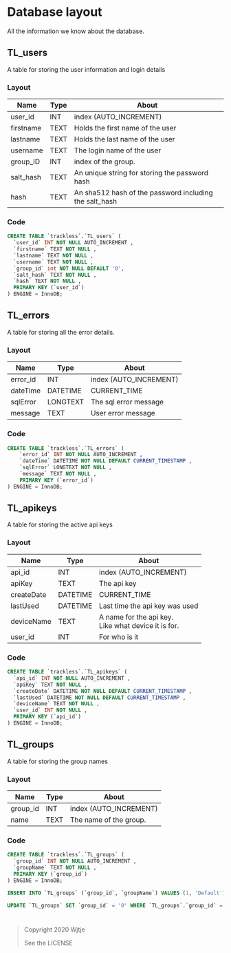 # Database layout

All the information we know about the database.

## TL_users

A table for storing the user information and login details

### Layout

| Name      | Type | About                                                  |
| --------- | ---- | ------------------------------------------------------ |
| user_id   | INT  | index (AUTO_INCREMENT)                                 |
| firstname | TEXT | Holds the first name of the user                       |
| lastname  | TEXT | Holds the last name of the user                        |
| username  | TEXT | The login name of the user                             |
| group_ID  | INT  | index of the group.                                    |
| salt_hash | TEXT | An unique string for storing the password hash         |
| hash      | TEXT | An sha512 hash of the password including the salt_hash |

### Code

```sql
CREATE TABLE `trackless`.`TL_users` (
  `user_id` INT NOT NULL AUTO_INCREMENT ,
  `firstname` TEXT NOT NULL ,
  `lastname` TEXT NOT NULL ,
  `username` TEXT NOT NULL ,
  `group_id` int NOT NULL DEFAULT '0',
  `salt_hash` TEXT NOT NULL ,
  `hash` TEXT NOT NULL ,
  PRIMARY KEY (`user_id`)
) ENGINE = InnoDB;
```

## TL_errors

A table for storing all the error details.

### Layout

| Name     | Type     | About                  |
| -------- | -------- | ---------------------- |
| error_id | INT      | index (AUTO_INCREMENT) |
| dateTime | DATETIME | CURRENT_TIME           |
| sqlError | LONGTEXT | The sql error message  |
| message  | TEXT     | User error message     |

### Code

```sql
CREATE TABLE `trackless`.`TL_errors` (
    `error_id` INT NOT NULL AUTO_INCREMENT ,
    `dateTime` DATETIME NOT NULL DEFAULT CURRENT_TIMESTAMP ,
    `sqlError` LONGTEXT NOT NULL ,
    `message` TEXT NOT NULL ,
    PRIMARY KEY (`error_id`)
) ENGINE = InnoDB;
```

## TL_apikeys

A table for storing the active api keys

### Layout

| Name       | Type     | About                                                   |
| ---------- | -------- | ------------------------------------------------------- |
| api_id     | INT      | index (AUTO_INCREMENT)                                  |
| apiKey     | TEXT     | The api key                                             |
| createDate | DATETIME | CURRENT_TIME                                            |
| lastUsed   | DATETIME | Last time the api key was used                          |
| deviceName | TEXT     | A name for the api key.<br/>Like what device it is for. |
| user_id    | INT      | For who is it                                           |

### Code

```sql
CREATE TABLE `trackless`.`TL_apikeys` (
  `api_id` INT NOT NULL AUTO_INCREMENT ,
  `apiKey` TEXT NOT NULL ,
  `createDate` DATETIME NOT NULL DEFAULT CURRENT_TIMESTAMP ,
  `lastUsed` DATETIME NOT NULL DEFAULT CURRENT_TIMESTAMP ,
  `deviceName` TEXT NOT NULL ,
  `user_id` INT NOT NULL ,
  PRIMARY KEY (`api_id`)
) ENGINE = InnoDB;
```

## TL_groups

A table for storing the group names

### Layout

| Name     | Type | About                  |
| -------- | ---- | ---------------------- |
| group_id | INT  | index (AUTO_INCREMENT) |
| name     | TEXT | The name of the group. |

### Code

```sql
CREATE TABLE `trackless`.`TL_groups` (
  `group_id` INT NOT NULL AUTO_INCREMENT ,
  `groupName` TEXT NOT NULL ,
  PRIMARY KEY (`group_id`)
) ENGINE = InnoDB;

INSERT INTO `TL_groups` (`group_id`, `groupName`) VALUES (1, 'Default');

UPDATE `TL_groups` SET `group_id` = '0' WHERE `TL_groups`.`group_id` = 1;
```

#

>  Copyright 2020 Wjtje
>
>  See the LICENSE

